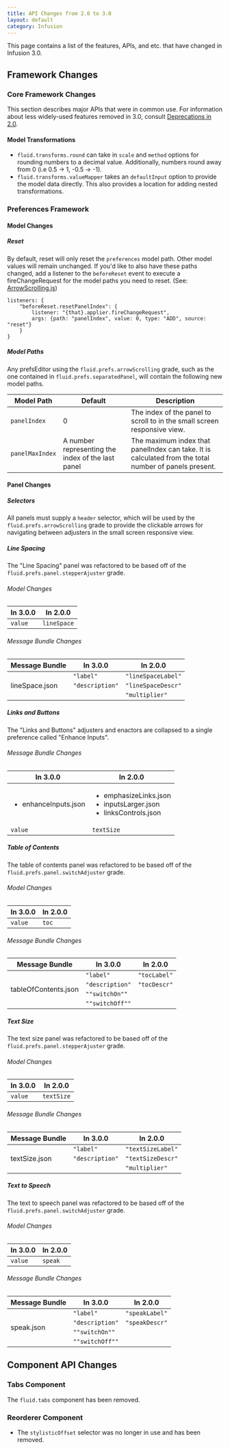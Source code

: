 ```yaml
---
title: API Changes from 2.0 to 3.0
layout: default
category: Infusion
---
```


This page contains a list of the features, APIs, and etc. that have changed in Infusion 3.0.

## Framework Changes

### Core Framework Changes

This section describes major APIs that were in common use. For information about less widely-used features removed in 3.0, consult [Deprecations in 2.0](DeprecatedIn2_0.md).

#### Model Transformations

* `fluid.transforms.round` can take in `scale` and `method` options for rounding numbers to a decimal value. Additionally, numbers round away from 0 (i.e 0.5 -> 1, -0.5 -> -1).
* `fluid.transforms.valueMapper` takes an `defaultInput` option to provide the model data directly. This also provides a location for adding nested transformations.

### Preferences Framework

#### Model Changes

##### Reset

By default, reset will only reset the `preferences` model path. Other model values will remain unchanged. If you'd like to also have these paths changed, add a listener to the `beforeReset` event to execute a fireChangeRequest for the model paths you need to reset. (See: [ArrowScrolling.js](https://github.com/fluid-project/infusion/blob/master/src/framework/preferences/js/ArrowScrolling.js))

```snippet
listeners: {
    "beforeReset.resetPanelIndex": {
        listener: "{that}.applier.fireChangeRequest",
        args: {path: "panelIndex", value: 0, type: "ADD", source: "reset"}
    }
}
```

##### Model Paths

Any prefsEditor using the `fluid.prefs.arrowScrolling` grade, such as the one contained in `fluid.prefs.separatedPanel`, will contain the following new model paths.

<table>
    <thead>
        <tr>
            <th>Model Path</th>
            <th>Default</th>
            <th>Description</th>
        </tr>
    </thead>
    <tbody>
        <tr>
            <td><code>panelIndex</code></td>
            <td>0</td>
            <td>The index of the panel to scroll to in the small screen responsive view.</td>
        </tr>
        <tr>
            <td><code>panelMaxIndex</code></td>
            <td>A number representing the index of the last panel</td>
            <td>The maximum index that panelIndex can take. It is calculated from the total number of panels present.</td>
        </tr>
    </tbody>
</table>

#### Panel Changes

##### Selectors

All panels must supply a `header` selector, which will be used by the `fluid.prefs.arrowScrolling` grade to provide the clickable arrows for navigating between adjusters in the small screen responsive view.

##### Line Spacing

The "Line Spacing" panel was refactored to be based off of the `fluid.prefs.panel.stepperAjuster` grade.

###### Model Changes

<table>
    <thead>
        <tr>
            <th>In 3.0.0</th>
            <th>In 2.0.0</th>
        </tr>
    </thead>
    <tbody>
        <tr>
            <td><code>value</code></td>
            <td><code>lineSpace</code></td>
        </tr>
    </tbody>
</table>

###### Message Bundle Changes

<table>
    <thead>
        <tr>
            <th>Message Bundle</th>
            <th>In 3.0.0</th>
            <th>In 2.0.0</th>
        </tr>
    </thead>
    <tbody>
        <tr>
            <td rowspan="3">lineSpace.json</td>
            <td><code>"label"</code></td>
            <td><code>"lineSpaceLabel"</code></td>
        </tr>
        <tr>
            <td><code>"description"</code></td>
            <td><code>"lineSpaceDescr"</code></td>
        </tr>
        <tr>
            <td></td>
            <td><code>"multiplier"</code></td>
        </tr>
    </tbody>
</table>

##### Links and Buttons

The "Links and Buttons" adjusters and enactors are collapsed to a single preference called "Enhance Inputs".

###### Message Bundle Changes

<table>
    <thead>
        <tr>
            <th>In 3.0.0</th>
            <th>In 2.0.0</th>
        </tr>
    </thead>
    <tbody>
        <tr>
            <td>
                <ul>
                    <li>enhanceInputs.json</li>
                </ul>
            </td>
            <td>
                <ul>
                    <li>emphasizeLinks.json</li>
                    <li>inputsLarger.json</li>
                    <li>linksControls.json</li>
                <ul>
            </td>
        </tr>
        <tr>
            <td><code>value</code></td>
            <td><code>textSize</code></td>
        </tr>
    </tbody>
</table>

##### Table of Contents

The table of contents panel was refactored to be based off of the `fluid.prefs.panel.switchAdjuster` grade.

###### Model Changes

<table>
    <thead>
        <tr>
            <th>In 3.0.0</th>
            <th>In 2.0.0</th>
        </tr>
    </thead>
    <tbody>
        <tr>
            <td><code>value</code></td>
            <td><code>toc</code></td>
        </tr>
    </tbody>
</table>

###### Message Bundle Changes

<table>
    <thead>
        <tr>
            <th>Message Bundle</th>
            <th>In 3.0.0</th>
            <th>In 2.0.0</th>
        </tr>
    </thead>
    <tbody>
        <tr>
            <td rowspan="4">tableOfContents.json</td>
            <td><code>"label"</code></td>
            <td><code>"tocLabel"</code></td>
        </tr>
        <tr>
            <td><code>"description"</code></td>
            <td><code>"tocDescr"</code></td>
        </tr>
        <tr>
            <td><code>""switchOn""</code></td>
            <td></td>
        </tr>
        <tr>
            <td><code>""switchOff""</code></td>
            <td></td>
        </tr>
    </tbody>
</table>

##### Text Size

The text size panel was refactored to be based off of the `fluid.prefs.panel.stepperAjuster` grade.

###### Model Changes

<table>
    <thead>
        <tr>
            <th>In 3.0.0</th>
            <th>In 2.0.0</th>
        </tr>
    </thead>
    <tbody>
        <tr>
            <td><code>value</code></td>
            <td><code>textSize</code></td>
        </tr>
    </tbody>
</table>

###### Message Bundle Changes

<table>
    <thead>
        <tr>
            <th>Message Bundle</th>
            <th>In 3.0.0</th>
            <th>In 2.0.0</th>
        </tr>
    </thead>
    <tbody>
        <tr>
            <td rowspan="3">textSize.json</td>
            <td><code>"label"</code></td>
            <td><code>"textSizeLabel"</code></td>
        </tr>
        <tr>
            <td><code>"description"</code></td>
            <td><code>"textSizeDescr"</code></td>
        </tr>
        <tr>
            <td></td>
            <td><code>"multiplier"</code></td>
        </tr>
    </tbody>
</table>

##### Text to Speech

The text to speech panel was refactored to be based off of the `fluid.prefs.panel.switchAdjuster` grade.

###### Model Changes

<table>
    <thead>
        <tr>
            <th>In 3.0.0</th>
            <th>In 2.0.0</th>
        </tr>
    </thead>
    <tbody>
        <tr>
            <td><code>value</code></td>
            <td><code>speak</code></td>
        </tr>
    </tbody>
</table>

###### Message Bundle Changes

<table>
    <thead>
        <tr>
            <th>Message Bundle</th>
            <th>In 3.0.0</th>
            <th>In 2.0.0</th>
        </tr>
    </thead>
    <tbody>
        <tr>
            <td rowspan="4">speak.json</td>
            <td><code>"label"</code></td>
            <td><code>"speakLabel"</code></td>
        </tr>
        <tr>
            <td><code>"description"</code></td>
            <td><code>"speakDescr"</code></td>
        </tr>
        <tr>
            <td><code>""switchOn""</code></td>
            <td></td>
        </tr>
        <tr>
            <td><code>""switchOff""</code></td>
            <td></td>
        </tr>
    </tbody>
</table>

## Component API Changes

### Tabs Component

The `fluid.tabs` component has been removed.

### Reorderer Component

* The `stylisticOffset` selector was no longer in use and has been removed.
